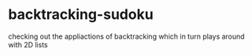 # backtracking-sudoku

checking out the appliactions of backtracking which in turn plays around with 2D lists
